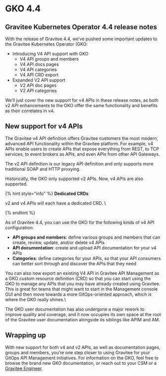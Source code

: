 # GKO 4.4

## Gravitee Kubernetes Operator 4.4 release notes

With the release of Gravitee 4.4, we’ve pushed some important updates to the Gravitee Kubernetes Operator (GKO:

* Introducing V4 API support with GKO
  * V4 API groups and members
  * V4 API docs pages
  * V4 API categories
  * V4 API CRD export
* Expanded V2 API support
  * V2 API doc pages
  * V2 API categories

We’ll just cover the new support for v4 APIs in these release notes, as both v2 API enhancements to the GKO offer the same functionality and benefits as their correlates in v4.&#x20;

## New support for v4 APIs

The Gravitee v4 API definition offers Gravitee customers the most modern, advanced API functionality within the Gravitee platform. For example, v4 APIs enable users to create APIs that expose everything from REST, to TCP services, to event brokers as APIs, and even APIs from other API Gateways.

The v2 API definition is our legacy API definition and only supports more traditional SOAP and HTTP proxying.&#x20;

Historically, the GKO only supported v2 APIs. Now, v4 APIs are also supported.

{% hint style="info" %}
**Dedicated CRDs**

v2 and v4 APIs will each have a dedicated CRD. \

{% endhint %}

As of Gravitee 4.4, you can use the GKO for the following kinds of v4 API configuration:

* **API groups and members**: define various groups and members that can create, review, update, and/or delete v4 APIs
* **API documentation**: create and upload API documentation for your v4 APIs&#x20;
* **Categories**: define categories for your APIs, so that your API consumers can better sort through and discover the APIs that they need

You can also now export an existing V4 API in Gravitee API Management as a GKO custom resource definition (CRD) so that you can start using the GKO to manage any APIs that you may have already created using Gravitee. This is great for teams that might want to start in the Management console GUI and then move towards a more GitOps-oriented approach, which is where the GKO really shines.\


The GKO user documentation has also undergone a major rework to improve quality and coverage, and it now occupies its own space at the root of the Gravitee user documentation alongside its siblings like APIM and AM.

## Wrapping up

With new support for both v4 and v2 APIs, as well as documentation pages, groups and members, you’re one step closer to using Gravitee for your GitOps API Management initiatives. For information on the GKO, feel free to browse the brand new GKO documentation, or reach out to your CSM or a [Gravitee Engineer](https://www.gravitee.io/demo).
